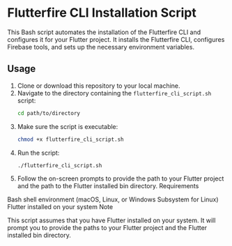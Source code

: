 # Flutterfire CLI Installation Script

This Bash script automates the installation of the Flutterfire CLI and configures it for your Flutter project. It installs the Flutterfire CLI, configures Firebase tools, and sets up the necessary environment variables.

## Usage

1. Clone or download this repository to your local machine.
2. Navigate to the directory containing the `flutterfire_cli_script.sh` script:
   ```bash
   cd path/to/directory
3. Make sure the script is executable:
   ```bash
   chmod +x flutterfire_cli_script.sh
4. Run the script:
   ```bash
   ./flutterfire_cli_script.sh
5. Follow the on-screen prompts to provide the path to your Flutter project and the path to the Flutter installed bin directory.
Requirements

Bash shell environment (macOS, Linux, or Windows Subsystem for Linux)
Flutter installed on your system
Note

This script assumes that you have Flutter installed on your system. It will prompt you to provide the paths to your Flutter project and the Flutter installed bin directory.
